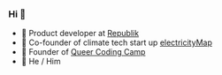 ### Hi 👋

- 🧜 Product developer at [Republik](https://republik.ch)
- 🐛 Co-founder of climate tech start up [electricityMap](https://electricitymap.org)
- 🌈 Founder of [Queer Coding Camp](https://queercodingcamp.ch)
- 🐙 He / Him
